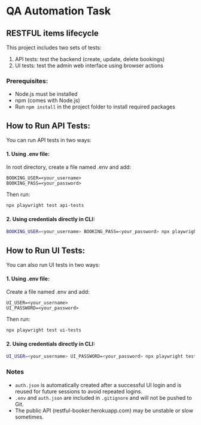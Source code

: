 # QA Automation Task
## RESTFUL items lifecycle

This project includes two sets of tests:

1. API tests: test the backend (create, update, delete bookings)
2. UI tests: test the admin web interface using browser actions

### Prerequisites:

* Node.js must be installed
* npm (comes with Node.js)
* Run `npm install` in the project folder to install required packages

## How to Run API Tests:

You can run API tests in two ways:

#### 1. Using .env file:

In root directory, create a file named .env and add:

    BOOKING_USER=<your_username> 
    BOOKING_PASS=<your_password>

Then run:

```sh
npx playwright test api-tests
```

#### 2. Using credentials directly in CLI:

```sh 
BOOKING_USER=<your_username> BOOKING_PASS=<your_password> npx playwright test api-tests
```

## How to Run UI Tests:

You can also run UI tests in two ways:

#### 1. Using .env file:

Create a file named .env and add:

    UI_USER=<your_username>
    UI_PASSWORD=<your_password>

Then run:
```sh 
npx playwright test ui-tests
```

#### 2. Using credentials directly in CLI:
```sh 
UI_USER=<your_username> UI_PASSWORD=<your_password> npx playwright test ui-tests
```

### Notes

* `auth.json` is automatically created after a successful UI login and is reused for future sessions to avoid repeated logins.
* `.env` and `auth.json` are included in `.gitignore` and will not be pushed to Git.
* The public API (restful-booker.herokuapp.com) may be unstable or slow sometimes.

